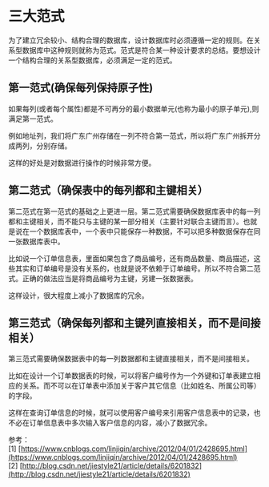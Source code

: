 # 三大范式
为了建立冗余较小、结构合理的数据库，设计数据库时必须遵循一定的规则。在关系型数据库中这种规则就称为范式。范式是符合某一种设计要求的总结。要想设计一个结构合理的关系型数据库，必须满足一定的范式。
## 第一范式(确保每列保持原子性)
如果每列(或者每个属性)都是不可再分的最小数据单元(也称为最小的原子单元),则满足第一范式。

例如地址列，我们将广东广州存储在一列不符合第一范式，所以将广东广州拆开分成两列，分别存储。

这样的好处是对数据进行操作的时候非常方便。

## 第二范式（确保表中的每列都和主键相关）  
第二范式在第一范式的基础之上更进一层。第二范式需要确保数据库表中的每一列都和主键相关，而不能只与主键的某一部分相关（主要针对联合主键而言）。也就是说在一个数据库表中，一个表中只能保存一种数据，不可以把多种数据保存在同一张数据库表中。

比如说一个订单信息表，里面如果包含了商品编号，还有商品数量、商品描述，这些其实和订单编号是没有关系的，也就是说不依赖于订单编号。所以不符合第二范式。正确的做法应当是将商品编号为主键，另建一张数据表。

这样设计，很大程度上减小了数据库的冗余。

## 第三范式（确保每列都和主键列直接相关，而不是间接相关）
第三范式需要确保数据表中的每一列数据都和主键直接相关，而不是间接相关。

比如在设计一个订单数据表的时候，可以将客户编号作为一个外键和订单表建立相应的关系。而不可以在订单表中添加关于客户其它信息（比如姓名、所属公司等）的字段。

这样在查询订单信息的时候，就可以使用客户编号来引用客户信息表中的记录，也不必在订单信息表中多次输入客户信息的内容，减小了数据冗余。

参考：  
[1] [https://www.cnblogs.com/linjiqin/archive/2012/04/01/2428695.html](https://www.cnblogs.com/linjiqin/archive/2012/04/01/2428695.html)    
[2] [http://blog.csdn.net/jiestyle21/article/details/6201832](http://blog.csdn.net/jiestyle21/article/details/6201832)
